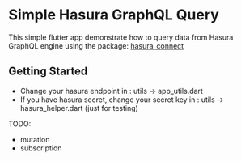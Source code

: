 # Simple Hasura GraphQL Query

This simple flutter app demonstrate how to query data from Hasura GraphQL engine using the package: [hasura_connect](https://pub.dev/packages/hasura_connect)

## Getting Started
- Change your hasura endpoint in : utils -> app_utils.dart
- If you have hasura secret, change your secret key in : utils -> hasura_helper.dart (just for testing)

TODO:
- mutation
- subscription
